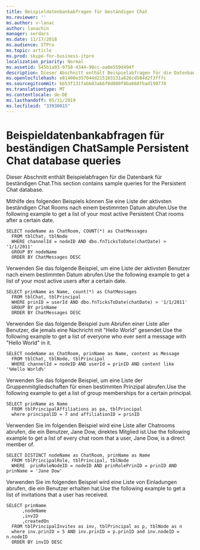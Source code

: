 ```yaml
---
title: Beispieldatenbankabfragen für beständigen Chat
ms.reviewer: ''
ms.author: v-lanac
author: lanachin
manager: serdars
ms.date: 11/17/2018
ms.audience: ITPro
ms.topic: article
ms.prod: skype-for-business-itpro
localization_priority: Normal
ms.assetid: 545b1a93-9758-4344-98cc-aa0e559d494f
description: Dieser Abschnitt enthält Beispielabfragen für die Datenbank für beständigen Chat.
ms.openlocfilehash: e81400e357044d215103131a626cd584d2f3fffc
ms.sourcegitcommit: bb53f131fabb03a66f0d000f8ba668fbad190778
ms.translationtype: MT
ms.contentlocale: de-DE
ms.lasthandoff: 05/11/2019
ms.locfileid: "33930015"
---
```

# <a name="sample-persistent-chat-database-queries"></a><span data-ttu-id="da701-103">Beispieldatenbankabfragen für beständigen Chat</span><span class="sxs-lookup"><span data-stu-id="da701-103">Sample Persistent Chat database queries</span></span>
 
<span data-ttu-id="da701-104">Dieser Abschnitt enthält Beispielabfragen für die Datenbank für beständigen Chat.</span><span class="sxs-lookup"><span data-stu-id="da701-104">This section contains sample queries for the Persistent Chat database.</span></span>
  
<span data-ttu-id="da701-105">Mithilfe des folgenden Beispiels können Sie eine Liste der aktivsten beständigen Chat Rooms nach einem bestimmten Datum abrufen.</span><span class="sxs-lookup"><span data-stu-id="da701-105">Use the following example to get a list of your most active Persistent Chat rooms after a certain date.</span></span>
  
```
SELECT nodeName as ChatRoom, COUNT(*) as ChatMessages
  FROM tblChat, tblNode
  WHERE channelId = nodeID AND dbo.fnTicksToDate(chatDate) > '1/1/2011'
  GROUP BY nodeName
  ORDER BY ChatMessages DESC
```

<span data-ttu-id="da701-106">Verwenden Sie das folgende Beispiel, um eine Liste der aktivsten Benutzer nach einem bestimmten Datum abrufen.</span><span class="sxs-lookup"><span data-stu-id="da701-106">Use the following example to get a list of your most active users after a certain date.</span></span>
  
```
SELECT prinName as Name, count(*) as ChatMessages
  FROM tblChat, tblPrincipal
  WHERE prinID = userId AND dbo.fnTicksToDate(chatDate) > '1/1/2011'
  GROUP BY prinName
  ORDER BY ChatMessages DESC
```

<span data-ttu-id="da701-107">Verwenden Sie das folgende Beispiel zum Abrufen einer Liste aller Benutzer, die jemals eine Nachricht mit "Hello World" gesendet.</span><span class="sxs-lookup"><span data-stu-id="da701-107">Use the following example to get a list of everyone who ever sent a message with "Hello World" in it.</span></span>
  
```
SELECT nodeName as ChatRoom, prinName as Name, content as Message
  FROM tblChat, tblNode, tblPrincipal
  WHERE channelId = nodeID AND userId = prinID AND content like '%Hello World%'
```

<span data-ttu-id="da701-108">Verwenden Sie das folgende Beispiel, um eine Liste der Gruppenmitgliedschaften für einen bestimmten Prinzipal abrufen.</span><span class="sxs-lookup"><span data-stu-id="da701-108">Use the following example to get a list of group memberships for a certain principal.</span></span>
  
```
SELECT prinName as Name    
  FROM tblPrincipalAffiliations as pa, tblPrincipal
  where principalID = 7 and affiliationID = prinID
```

<span data-ttu-id="da701-109">Verwenden Sie im folgenden Beispiel wird eine Liste aller Chatrooms abrufen, die ein Benutzer, Jane Dow, direktes Mitglied ist.</span><span class="sxs-lookup"><span data-stu-id="da701-109">Use the following example to get a list of every chat room that a user, Jane Dow, is a direct member of.</span></span>
  
```
SELECT DISTINCT nodeName as ChatRoom, prinName as Name          
  FROM tblPrincipalRole, tblPrincipal, tblNode
  WHERE  prinRoleNodeID = nodeID AND prinRolePrinID = prinID AND prinName = 'Jane Dow'
```

<span data-ttu-id="da701-110">Verwenden Sie im folgenden Beispiel wird eine Liste von Einladungen abrufen, die ein Benutzer erhalten hat.</span><span class="sxs-lookup"><span data-stu-id="da701-110">Use the following example to get a list of invitations that a user has received.</span></span>
  
```
SELECT prinName
      ,nodeName
      ,invID   
      ,createdOn
  FROM tblPrincipalInvites as inv, tblPrincipal as p, tblNode as n
  where inv.prinID = 5 AND inv.prinID = p.prinID and inv.nodeID = n.nodeID
  ORDER BY invID DESC
```
